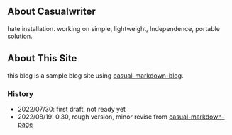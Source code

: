 ## About Casualwriter

hate installation. working on simple, lightweight, Independence, portable solution.


## About This Site

this blog is a sample blog site using [casual-markdown-blog](https://github.com/casualwriter/casual-markdown-blog).

### History
                    
* 2022/07/30: first draft, not ready yet
* 2022/08/19: 0.30, rough version, minor revise from [casual-markdown-page](https://github.com/casualwriter/casual-markdown-page)
